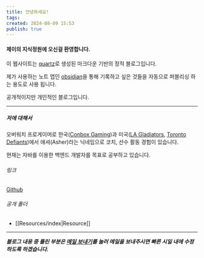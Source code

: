 ```yaml
---
title: 안녕하세요!
tags: 
created: 2024-08-09 15:53
publish: true
---
```


#### 제이의 지식정원에 오신걸 환영합니다.

이 웹사이트는 [quartz](https://quartz.jzhao.xyz)로 생성된 마크다운 기반의 정적 블로그입니다.

제가 사용하는 노트 앱인 [obsidian](https://obsidian.md)을 통해 기록하고 싶은 것들을 자동으로 퍼블리싱 하는 용도로 사용 됩니다.

공개적이지만 개인적인 블로그입니다.

---
##### 저에 대해서

오버워치 프로게이머로 한국([Conbox Gaming](https://liquipedia.net/overwatch/CONBOX))과 미국([LA Gladiators](https://liquipedia.net/overwatch/Los_Angeles_Gladiators), [Toronto Defiants](https://liquipedia.net/overwatch/Toronto_Defiant))에서 애셔(Asher)라는 닉네임으로 코치, 선수 활동 경험이 있습니다.

현재는 자바를 이용한 백엔드 개발자를 목표로 공부하고 있습니다.

###### 링크
[Github](https://github.com/choiexe1)

###### 공개 폴더
- [[Resources/index|Resource]]

---

___블로그 내용 중 틀린 부분은 [메일 보내기](mailto:choiexe1@gmail.com)를 눌러 메일을 보내주시면 빠른 시일 내에 수정하도록 하겠습니다.___